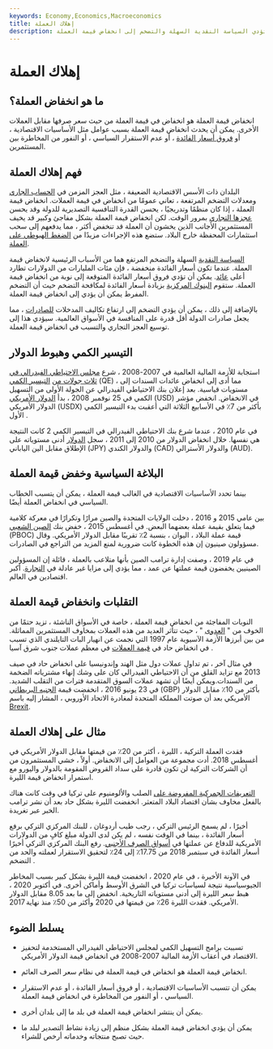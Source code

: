 ```yaml
---
keywords: Economy,Economics,Macroeconomics
title: إهلاك العملة
description: انخفاض قيمة العملة هو عندما تنخفض قيمة العملة مقارنة بالعملات الأخرى. يمكن أن تؤدي السياسة النقدية السهلة والتضخم إلى انخفاض قيمة العملة.
---
```


# إهلاك العملة
## ما هو انخفاض العملة؟

انخفاض قيمة العملة هو انخفاض في قيمة العملة من حيث سعر صرفها مقابل العملات الأخرى. يمكن أن يحدث انخفاض قيمة العملة بسبب عوامل مثل الأساسيات الاقتصادية ، أو [فروق أسعار الفائدة](/interest-rate-differential) ، أو عدم الاستقرار السياسي ، أو النفور من المخاطرة بين المستثمرين.

## فهم إهلاك العملة

البلدان ذات الأسس الاقتصادية الضعيفة ، مثل العجز المزمن في [الحساب الجاري](/currentaccountdeficit) ومعدلات التضخم المرتفعة ، تعاني عمومًا من انخفاض في قيمة العملات. انخفاض قيمة العملة ، إذا كان منظمًا وتدريجيًا ، يحسن القدرة التنافسية التصديرية للدولة وقد يحسن [عجزها التجاري](/trade_deficit) بمرور الوقت. لكن انخفاض قيمة العملة بشكل مفاجئ وكبير قد يخيف المستثمرين الأجانب الذين يخشون أن العملة قد تنخفض أكثر ، مما يدفعهم إلى سحب استثمارات المحفظة خارج البلاد. ستضع هذه الإجراءات مزيدًا من [الضغط الهبوطي على العملة](/forwardpremium).

[السياسة النقدية](/monetarypolicy) السهلة والتضخم المرتفع هما من الأسباب الرئيسية لانخفاض قيمة العملة. عندما تكون أسعار الفائدة منخفضة ، فإن مئات المليارات من الدولارات تطارد أعلى [عائد](/yield). يمكن أن تؤدي فروق أسعار الفائدة المتوقعة إلى نوبة من انخفاض قيمة العملة. ستقوم [البنوك المركزية](/centralbank) بزيادة أسعار الفائدة لمكافحة التضخم حيث أن التضخم المفرط يمكن أن يؤدي إلى انخفاض قيمة العملة.

بالإضافة إلى ذلك ، يمكن أن يؤدي التضخم إلى ارتفاع تكاليف المدخلات [للصادرات](/export) ، مما يجعل صادرات الدولة أقل قدرة على المنافسة في الأسواق العالمية. سيؤدي هذا إلى توسيع العجز التجاري والتسبب في انخفاض قيمة العملة.

## التيسير الكمي وهبوط الدولار

استجابة للأزمة المالية العالمية في 2007-2008 ، شرع [مجلس الاحتياطي الفيدرالي في ثلاث جولات من](/federalreservebank) [التيسير الكمي](/quantitative-easing) (QE) ، مما أدى إلى انخفاض عائدات السندات إلى مستويات قياسية. بعد إعلان بنك الاحتياطي الفيدرالي عن الجولة الأولى من التسهيل الكمي في 25 نوفمبر 2008 ، بدأ [الدولار الأمريكي](/usd-united-states-dollar) (USD) في الانخفاض. انخفض مؤشر الدولار الأمريكي (USDX) بأكثر من 7٪ في الأسابيع الثلاثة التي أعقبت بدء التيسير الكمي الأول .

في عام 2010 ، عندما شرع بنك الاحتياطي الفيدرالي في التيسير الكمي 2 كانت النتيجة هي نفسها. خلال انخفاض الدولار من 2010 إلى 2011 ، سجل [الدولار](/greenback) أدنى مستوياته على الإطلاق مقابل الين الياباني (JPY) والدولار الكندي (CAD) والدولار الأسترالي (AUD).

## البلاغة السياسية وخفض قيمة العملة

بينما تحدد الأساسيات الاقتصادية في الغالب قيمة العملة ، يمكن أن يتسبب الخطاب السياسي في انخفاض العملة أيضًا.

بين عامي 2015 و 2016 ، دخلت الولايات المتحدة والصين مرارًا وتكرارًا في معركة كلامية فيما يتعلق بقيمة عملة بعضهما البعض. في أغسطس 2015 ، خفض بنك [الصين الشعبي](/peoples-bank-china-pboc) (PBOC) قيمة عملة البلاد ، اليوان ، بنسبة 2٪ تقريبًا مقابل الدولار الأمريكي. وقال مسؤولون صينيون إن هذه الخطوة كانت ضرورية لمنع المزيد من التراجع في الصادرات.

في عام 2019 ، وصفت إدارة ترامب الصين بأنها متلاعب بالعملة ، قائلة إن المسؤولين الصينيين يخفضون قيمة عملتها عن عمد ، مما يؤدي إلى مزايا غير عادلة في [التجارة](/protectionism). أكبر اقتصادين في العالم.

## التقلبات وانخفاض قيمة العملة

النوبات المفاجئة من انخفاض قيمة العملة ، خاصة في الأسواق الناشئة ، تزيد حتمًا من الخوف من " [العدوى](/contagion) " ، حيث تتأثر العديد من هذه العملات بمخاوف المستثمرين المماثلة. من بين أبرزها الأزمة الآسيوية عام 1997 التي نجمت عن انهيار البات التايلندي الذي تسبب في انخفاض حاد في [قيمة العملات](/devaluation) في معظم عملات جنوب شرق آسيا .

في مثال آخر ، تم تداول عملات دول مثل الهند وإندونيسيا على انخفاض حاد في صيف 2013 مع تزايد القلق من أن الاحتياطي الفيدرالي كان على وشك إنهاء مشترياته الضخمة من السندات.ويمكن أيضًا أن تشهد عملات السوق المتقدمة فترات من التقلب الشديد. في 23 يونيو 2016 ، انخفضت قيمة [الجنيه البريطاني](/gbp) (GBP) بأكثر من 10٪ مقابل الدولار الأمريكي بعد أن صوتت المملكة المتحدة لمغادرة الاتحاد الأوروبي ، المشار إليه باسم [Brexit](/brexit).

## مثال على إهلاك العملة

فقدت العملة التركية ، الليرة ، أكثر من 20٪ من قيمتها مقابل الدولار الأمريكي في أغسطس 2018. أدت مجموعة من العوامل إلى الانخفاض. أولاً ، خشي المستثمرون من أن الشركات التركية لن تكون قادرة على سداد القروض المقومة بالدولار واليورو مع استمرار انخفاض قيمة الليرة.

[التعريفات الجمركية المفروضة على](/tariff) الصلب والألومنيوم على تركيا في وقت كانت هناك بالفعل مخاوف بشأن اقتصاد البلاد المتعثر. انخفضت الليرة بشكل حاد بعد أن نشر ترامب الخبر عبر تغريدة.

أخيرًا ، لم يسمح الرئيس التركي ، رجب طيب أردوغان ، للبنك المركزي التركي برفع أسعار الفائدة ، بينما في الوقت نفسه ، لم يكن لدى الدولة مبلغ كافٍ من الدولارات الأمريكية للدفاع عن عملتها في [أسواق الصرف الأجنبي](/foreign-exchange-markets). رفع البنك المركزي التركي أخيرًا أسعار الفائدة في سبتمبر 2018 من 17.75٪ إلى 24٪ لتحقيق الاستقرار لعملته والحد من التضخم .

في الآونة الأخيرة ، في عام 2020 ، انخفضت قيمة الليرة بشكل كبير بسبب المخاطر الجيوسياسية نتيجة لسياسات تركيا في الشرق الأوسط وأماكن أخرى. في أكتوبر 2020 ، هبط سعر الليرة إلى أدنى مستوياته التاريخية. انخفض إلى ما بعد 8.05 مقابل الدولار الأمريكي. فقدت الليرة 26٪ من قيمتها في 2020 وأكثر من 50٪ منذ نهاية 2017.

## يسلط الضوء

- تسببت برامج التسهيل الكمي لمجلس الاحتياطي الفيدرالي المستخدمة لتحفيز الاقتصاد في أعقاب الأزمة المالية 2007-2008 في انخفاض قيمة الدولار الأمريكي.

- انخفاض قيمة العملة هو انخفاض في قيمة العملة في نظام سعر الصرف العائم.

- يمكن أن تتسبب الأساسيات الاقتصادية ، أو فروق أسعار الفائدة ، أو عدم الاستقرار السياسي ، أو النفور من المخاطرة في انخفاض قيمة العملة.

- يمكن أن ينتشر انخفاض قيمة العملة في بلد ما إلى بلدان أخرى.

- يمكن أن يؤدي انخفاض قيمة العملة بشكل منظم إلى زيادة نشاط التصدير لبلد ما حيث تصبح منتجاته وخدماته أرخص للشراء.

